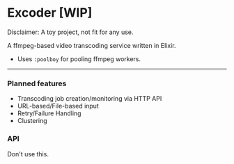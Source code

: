 # Excoder [WIP]

Disclaimer: A toy project, not fit for any use.

A ffmpeg-based video transcoding service written in Elixir.

- Uses `:poolboy` for pooling ffmpeg workers.

---

### Planned features

- Transcoding job creation/monitoring via HTTP API
- URL-based/File-based input
- Retry/Failure Handling
- Clustering

### API

Don't use this.
